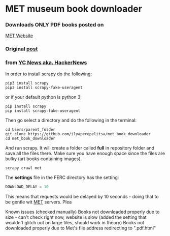 # MET museum book downloader
### Downloads ONLY PDF books posted on
[MET Website](https://www.metmuseum.org/art/metpublications/all-available-titles)
### Original [post](https://news.ycombinator.com/item?id=16303046)
### from [YC News aka. HackerNews](https://news.ycombinator.com)

In order to install scrapy do the following:

```
pip3 install scrapy
pip3 install scrapy-fake-useragent
```
or if your default python is python 3:
```
pip install scrapy
pip install scrapy-fake-useragent
```

Then go select a directory and do the following in the terminal:

```
cd Users/parent_folder
git clone https://github.com/ilyaperepelitsa/met_book_downloader   
cd met_book_downloader
```

And run scrapy. It will create a folder called **full** in repository
folder and save all the files there. Make sure you have enough space
since the files are bulky (art books containing images).

```
scrapy crawl met
```

The **settings** file in the FERC directory has the setting:
``` python
DOWNLOAD_DELAY = 10
```
This means that requests would be delayed by 10 seconds - doing that to be gentle wit
[MET](https://www.metmuseum.org/art/metpublications/all-available-titles) servers. Plea

Known issues (checked manually)
Books not downloaded properly due to size - can't check right now, website is slow
(added the setting that wouldn't glitch out on large files, should work in theory)
Books not downloaded properly due to Met's file address redirecting to ".pdf.html"
